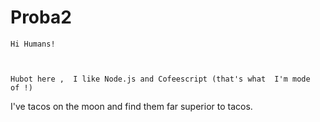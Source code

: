 # Proba2 

    Hi Humans!  
    
    
    
    Hubot here ,  I like Node.js and Cofeescript (that's what  I'm mode  of !)
I've tacos on the moon and find them far superior to tacos.
